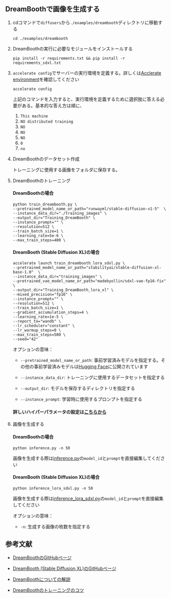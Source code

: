 ## DreamBoothで画像を生成する

1. cdコマンドで`diffusers`から`./examples/dreambooth`ディレクトリに移動する

    ```
    cd ./examples/dreambooth
    ```

2. DreamBoothの実行に必要なモジュールをインストールする

    ```
    pip install -r requirements.txt && pip install -r requirements_sdxl.txt
    ```

3. `accelerate config`でサーバーの実行環境を定義する。詳しくは[Acclerate environment](https://github.com/huggingface/accelerate/)を確認してください

    ```
    accelerate config
    ```

    上記のコマンドを入力すると、実行環境を定義するために選択肢に答える必要がある。基本的な答え方は順に、

    1. `This machine`
    2. `NO distributed training`
    3. `NO`
    4. `NO`
    5. `NO`
    6. `0`
    7. `no`

4. DreamBoothのデータセット作成

    トレーニングに使用する画像をフォルダに保存する。

5. DreamBoothのトレーニング

    #### DreamBoothの場合

    ```
    python train_dreambooth.py \
    --pretrained_model_name_or_path="runwayml/stable-diffusion-v1-5"  \
    --instance_data_dir="./training_images" \
    --output_dir="Training_DreamBooth" \
    --instance_prompt="" \
    --resolution=512 \
    --train_batch_size=1 \
    --learning_rate=5e-6 \
    --max_train_steps=400 \
    ```

    #### DreamBooth (Stable Diffusion XL)の場合

    ```
    accelerate launch train_dreambooth_lora_sdxl.py \
    --pretrained_model_name_or_path="stabilityai/stable-diffusion-xl-base-1.0"  \
    --instance_data_dir="training_images" \
    --pretrained_vae_model_name_or_path="madebyollin/sdxl-vae-fp16-fix" \
    --output_dir="Training_DreamBooth_lora_xl" \
    --mixed_precision="fp16" \
    --instance_prompt="" \
    --resolution=512 \
    --train_batch_size=1 \
    --gradient_accumulation_steps=4 \
    --learning_rate=1e-5 \
    --report_to="wandb" \
    --lr_scheduler="constant" \
    --lr_warmup_steps=0 \
    --max_train_steps=500 \
    --seed="42"
    ```

    オプションの意味：

    - `--pretrained_model_name_or_path`: 事前学習済みモデルを指定する。その他の事前学習済みモデルは[Hugging Face](https://huggingface.co/models)に公開されています

    - `--instance_data_dir`: トレーニングに使用するデータセットを指定する

    - `--output_dir`: モデルを保存するディレクトリを指定する

    - `--instance_prompt`: 学習時に使用するプロンプトを指定する

    #### 詳しいハイパーパラメータの設定は[こちらから](https://huggingface.co/blog/dreambooth)


6. 画像を生成する

    #### DreamBoothの場合

    ```
    python inference.py -n 50
    ```

    画像を生成する際は[inference.py](inference.py)の`model_id`と`prompt`を直接編集してください

    #### DreamBooth (Stable Diffusion XL)の場合

    ```
    python inference_lora_sdxl.py -n 50
    ```

    画像を生成する際は[inference_lora_sdxl.py](inference_lora_sdxl.py)の`model_id`と`prompt`を直接編集してください

    オプションの意味：

    - `-n`: 生成する画像の枚数を指定する

## 参考文献

- [DreamBoothのGitHubページ](https://github.com/huggingface/diffusers/tree/main/examples/text_to_image)

- [DreamBooth (Stable Diffusion XL)のGitHubページ](https://github.com/huggingface/diffusers/blob/main/examples/text_to_image/README_sdxl.md)

- [DreamBoothについての解説](https://huggingface.co/docs/diffusers/training/dreambooth)

- [DreamBoothのトレーニングのコツ](https://huggingface.co/blog/dreambooth)
